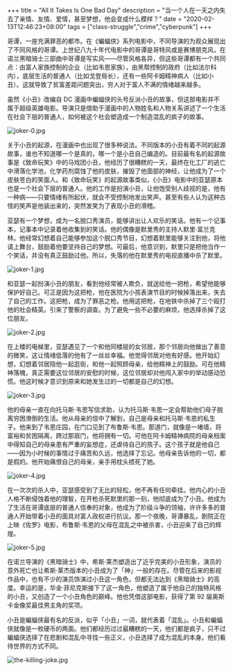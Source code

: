 +++
title = "All It Takes Is One Bad Day"
description = "当一个人在一天之内失去了亲情、友情、爱情，甚至梦想，他会变成什么模样？"
date = "2020-02-13T12:46:23+08:00"
tags = ["class-struggle","crime","cyberpunk"]
+++

哥谭，一座充满罪恶的都市。在《蝙蝠侠》系列电影中，不同导演的为观众展现出了不同风格的哥谭。上世纪八九十年代电影中的哥谭是哥特风或是赛博朋克风，在诺兰黑暗骑士三部曲中哥谭是写实风——尽管风格各异，但这些哥谭都有一个共同点：由富人家族控制的企业（比如韦恩家族），由黑帮控制的政府（比如法尔科内），底层生活的普通人（比如戈登局长），还有一些阿卡姆精神病人（比如小丑）。这就导致了贫富差距问题突出，穷人对于富人不满的情绪越来越多。

虽然《小丑》改编自 DC 漫画中蝙蝠侠的头号反派小丑的故事，但这部电影并不属于超级英雄电影。导演只是借助于漫画中的人物姓名和人物关系讲述了一个生活在社会下层的普通人，如何被这个社会塑造成一个制造混乱的疯子的故事。

![joker-0.jpg](/images/joker-0.jpg)

关于小丑的起源，在漫画中也出现了很多种说法。不同版本的小丑有着不同的起源故事，谁也不知道哪一个是真的，哪一个是小丑自己编造的。目前最有名的起源故事是《致命玩笑》中的马戏团小丑，他经历了很糟糕的一天，最终在化工厂的逃亡中滑落化学池，化学药剂腐蚀了他的皮肤，摧毁了他面部的神经，让他成为了一个皮肤苍白的笑面人。和《致命玩笑》的起源故事类似，《小丑》电影中的亚瑟原本也是一个社会下层的普通人。他的工作是扮演小丑，让他饱受别人歧视的是，他有一种病——只要情绪有所起伏，就会不受控制地发出笑声。甚至有些人认为这种古怪的笑声是他装出来的，突然发笑为了表现小丑的滑稽。

亚瑟有一个梦想，成为一名脱口秀演员，能够讲出让人欢乐的笑话。他有一个记事本，记事本中记录着他收集到的笑话。他的偶像是默里秀的主持人默里·富兰克林。他经常幻想着自己能够参加这个脱口秀节目，幻想着默里能够关注到他，将他请上舞台，鼓励着他要坚持自己的梦想。可最后，他意识到，默里只是把他当作一个笑话，并没有真正鼓励过他。所以，失落的他在默里秀的电视直播中杀了默里。

![joker-1.jpg](/images/joker-1.jpg "亚瑟幻想着默里在舞台上鼓励自己")

和亚瑟一起扮演小丑的朋友，看到他经常被人欺负，就送给他一把枪，希望他能够保护好自己。可正是因为这把枪，他在医院为小孩表演节目的时候掉落出来，失去了自己的工作。这把枪，成为了罪恶之枪。他用这把枪，在地铁中杀掉了三个殴打他的社会精英。引来了警察的调查。为了避免一些不必要的麻烦，他选择杀掉了这位朋友。

![joker-2.jpg](/images/joker-2.jpg "地铁上失去工作的亚瑟")

在上楼的电梯里，亚瑟遇见了一个和他同楼层的女邻居，那个邻居向他做出了善意的微笑，这让情绪低落的他有了一丝丝幸福。他觉得邻居对他有好感。他开始幻想，幻想着邻居陪他一起逛街，和他一起照顾母亲，给他精神上的鼓励。可在他精神落魄，真正需要这位邻居的安慰的时候，这位邻居却对他闯入家中的举动感动恐慌。他这时候才意识到原来和她发生过的一切都是自己的幻想。

![joker-3.jpg](/images/joker-3.jpg "亚瑟在电梯里遇到的邻居")

他的母亲一直在向托马斯·韦恩写信求助，认为托马斯·韦恩一定会帮助他们母子脱离穷困潦倒的生活。他从母亲的信中了解到，自己是母亲和托马斯·韦恩的私生子。他来到了韦恩庄园，在门口见到了布鲁斯·韦恩。那道门，就像是一堵墙，将富裕和贫困隔离，跨过那扇门，他将拥有一切。可他在阿卡姆精神病院的母亲档案中得知自己的母亲患有严重的妄想症，还虐待自己的孩子。这个孩子就是他自己——因为小时候的事情过于痛苦和久远，他选择了忘记。他母亲告诉他的一切，都是假的。他开始痛恨自己的母亲，亲手用枕头捂死了她。

![joker-4.jpg](/images/joker-4.jpg "亚瑟来到韦恩庄园遇到布鲁斯")

在一次次的杀人中，亚瑟感受到了无比的轻松，他不再有任何牵挂。他内心的小丑人格不断侵蚀着他的理智，在开枪杀死默里的那一刻，他彻底成为了小丑。他成为了生活在哥谭底层的普通人信奉的对象，他成为了阶级斗争的领袖，许许多多的普通人开始带着小丑的面具对富人政权进行抗议。那一个夜晚，哥谭暴乱，剧院正在上映《佐罗》电影，布鲁斯·韦恩的父母在混乱之中被杀害，小丑迎来了自己的辉煌。

![joker-5.jpg](/images/joker-5.jpg "亚瑟成为了真正的小丑")

在诺兰导演的《黑暗骑士》中，希斯·莱杰塑造出了近乎完美的小丑形象，演员的意外死亡也让希斯·莱杰版本的小丑成为了「神」一般的存在。尽管在后来的影视作品中，也有不少的演员饰演过小丑这一角色，但都无法达到《黑暗骑士》的高度。幸运的是，华金·菲尼克斯接下了这一角色，他塑造了属于他自己的独特风格的小丑，又创造了一个小丑角色的巅峰。他也凭借这部电影，获得了第 92 届奥斯卡金像奖最佳男主角的奖项。

小丑是蝙蝠侠最有名的反派，似乎「小丑」一词，就代表着「混乱」。小丑和蝙蝠侠就像是一枚硬币的两面。他们都经历过过最糟糕的一天，他们都是疯子，只不过蝙蝠侠选择了在悲剧和混乱中寻找一些正义，小丑选择了成为混乱的本身。他们看待世界的方式不同。

![the-killing-joke.jpg](/images/the-killing-joke.jpg "《致命玩笑》结尾，小丑给蝙蝠侠讲的笑话")